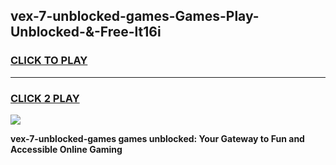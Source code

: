 
## vex-7-unblocked-games-Games-Play-Unblocked-&-Free-lt16i
<h3>
<a href="https://premium76.site?title=vex-7-unblocked-games&ref=24A">CLICK TO PLAY</a></h3>
<hr>

<h3>
<a href="https://premium76.site?title=vex-7-unblocked-games&ref=24A">CLICK 2 PLAY</a>
  
</h3>

<a href="https://premium76.site?title=vex-7-unblocked-games&ref=24A"><img src="https://clearcache.store/games.png"></a>


**vex-7-unblocked-games games unblocked: Your Gateway to Fun and Accessible Online Gaming**
